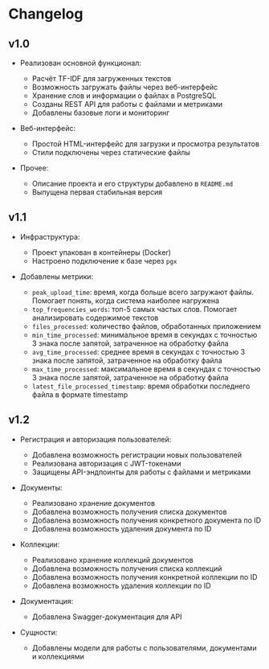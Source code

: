 # Changelog

## v1.0

* Реализован основной функционал:

    * Расчёт TF-IDF для загруженных текстов
    * Возможность загружать файлы через веб-интерфейс
    * Хранение слов и информации о файлах в PostgreSQL
    * Созданы REST API для работы с файлами и метриками
    * Добавлены базовые логи и мониторинг

* Веб-интерфейс:

    * Простой HTML-интерфейс для загрузки и просмотра результатов
    * Стили подключены через статические файлы

* Прочее:

    * Описание проекта и его структуры добавлено в `README.md`
    * Выпущена первая стабильная версия

## v1.1

* Инфраструктура:

    * Проект упакован в контейнеры (Docker)
    * Настроено подключение к базе через `pgx`

* Добавлены метрики:

    * `peak_upload_time`: время, когда больше всего загружают файлы. Помогает понять, когда система наиболее нагружена
    * `top_frequencies_words`: топ-5 самых частых слов. Помогает анализировать содержимое текстов
    * `files_processed`: количество файлов, обработанных приложением
    * `min_time_processed`: минимальное время в секундах с точностью 3 знака после запятой, затраченное на обработку файла
    * `avg_time_processed`: среднее время в секундах с точностью 3 знака после запятой, затраченное на обработку файла
    * `max_time_processed`: максимальное время в секундах с точностью 3 знака после запятой, затраченное на обработку файла
    * `latest_file_processed_timestamp`: время обработки последнего файла в формате timestamp

## v1.2

* Регистрация и авторизация пользователей:

    * Добавлена возможность регистрации новых пользователей
    * Реализована авторизация с JWT-токенами
    * Защищены API-эндпоинты для работы с файлами и метриками
  
* Документы:

   * Реализовано хранение документов
   * Добавлена возможность получения списка документов
   * Добавлена возможность получения конкретного документа по ID
   * Добавлена возможность удаления документа по ID

* Коллекции:

   * Реализовано хранение коллекций документов
   * Добавлена возможность получения списка коллекций
   * Добавлена возможность получения конкретной коллекции по ID
   * Добавлена возможность удаления коллекции по ID
  
* Документация:

   * Добавлена Swagger-документация для API

* Сущности:

   * Добавлены модели для работы с пользователями, документами и коллекциями

